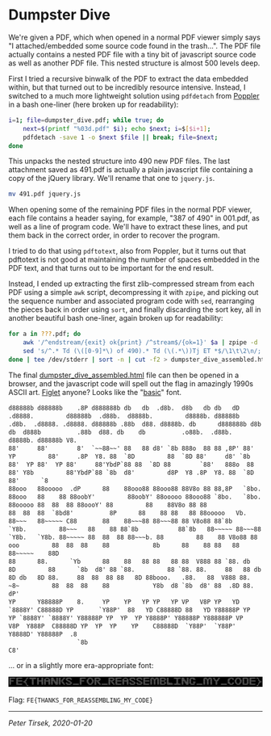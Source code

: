 # Dumpster Dive

We're given a PDF, which when opened in a normal PDF viewer simply says
"I attached/embedded some source code found in the trash...". The PDF
file actually contains a nested PDF file with a tiny bit of javascript
source code as well as another PDF file. This nested structure is
almost 500 levels deep.

First I tried a recursive binwalk of the PDF to extract the data
embedded within, but that turned out to be incredibly resource
intensive. Instead, I switched to a much more lightweight solution
using `pdfdetach` from [Poppler](https://poppler.freedesktop.org/) in a
bash one-liner (here broken up for readability):

```sh
i=1; file=dumpster_dive.pdf; while true; do
	next=$(printf "%03d.pdf" $i); echo $next; i=$[$i+1];
	pdfdetach -save 1 -o $next $file || break; file=$next;
done
```

This unpacks the nested structure into 490 new PDF files. The last
attachment saved as 491.pdf is actually a plain javascript file
containing a copy of the jQuery library. We'll rename that one to
`jquery.js`.

```sh
mv 491.pdf jquery.js
```

When opening some of the remaining PDF files in the normal PDF viewer,
each file contains a header saying, for example, "387 of 490" in
001.pdf, as well as a line of program code. We'll have to extract these
lines, and put them back in the correct order, in order to recover the
program.

I tried to do that using `pdftotext`, also from Poppler, but it turns
out that pdftotext is not good at maintaining the number of spaces
embedded in the PDF text, and that turns out to be important for the
end result.

Instead, I ended up extracting the first zlib-compressed stream from
each PDF using a simple `awk` script, decompressing it with `zpipe`,
and picking out the sequence number and associated program code with
`sed`, rearranging the pieces back in order using `sort`, and finally
discarding the sort key, all in another beautiful bash one-liner, again
broken up for readability:

```sh
for a in ???.pdf; do
	awk '/^endstream/{exit} ok{print} /^stream$/{ok=1}' $a | zpipe -d |
	sed 's/^.* Td (\([0-9]*\) of 490).* Td (\(.*\))Tj ET *$/\1\t\2\n/; s/\\\([\\()]\)/\1/g'
done | tee /dev/stderr | sort -n | cut -f2 > dumpster_dive_assembled.html
```

The final [dumpster_dive_assembled.html](dumpster_dive_assembled.html)
file can then be opened in a browser, and the javascript code will
spell out the flag in amazingly 1990s ASCII art.
[Figlet](http://www.figlet.org/) anyone? Looks like the
"[basic](http://www.figlet.org/fontdb_example.cgi?font=basic.flf)"
font.

```
d88888b d88888b    .8P d888888b db   db  .d8b.  d8b   db db   dD .d8888.         d88888b  .d88b.  d8888b.         d8888b. d88888b  .d8b.  .d8888. .d8888. d88888b .88b  d88. d8888b. db      d888888b d8b   db  d888b          .88b  d88. db    db          .o88b.  .d88b.  d8888b. d88888b V8.
88'     88'        8'  `~~88~~' 88   88 d8' `8b 888o  88 88 ,8P' 88'  YP         88'     .8P  Y8. 88  `8D         88  `8D 88'     d8' `8b 88'  YP 88'  YP 88'     88'YbdP`88 88  `8D 88        `88'   888o  88 88' Y8b         88'YbdP`88 `8b  d8'         d8P  Y8 .8P  Y8. 88  `8D 88'      `8
88ooo   88ooooo  .dP      88    88ooo88 88ooo88 88V8o 88 88,8P   `8bo.           88ooo   88    88 88oobY'         88oobY' 88ooooo 88ooo88 `8bo.   `8bo.   88ooooo 88  88  88 88oooY' 88         88    88V8o 88 88              88  88  88  `8bd8'          8P      88    88 88   88 88ooooo   Vb.
88~~~   88~~~~~ C88       88    88~~~88 88~~~88 88 V8o88 88`8b     `Y8b.         88~~~   88    88 88`8b           88`8b   88~~~~~ 88~~~88   `Y8b.   `Y8b. 88~~~~~ 88  88  88 88~~~b. 88         88    88 V8o88 88  ooo         88  88  88    88            8b      88    88 88   88 88~~~~~    88D
88      88.      `Yb      88    88   88 88   88 88  V888 88 `88. db   8D         88      `8b  d8' 88 `88.         88 `88. 88.     88   88 db   8D db   8D 88.     88  88  88 88   8D 88booo.   .88.   88  V888 88. ~8~         88  88  88    88            Y8b  d8 `8b  d8' 88  .8D 88.       dP'
YP      Y88888P    8.     YP    YP   YP YP   YP VP   V8P YP   YD `8888Y' C88888D YP       `Y88P'  88   YD C88888D 88   YD Y88888P YP   YP `8888Y' `8888Y' Y88888P YP  YP  YP Y8888P' Y88888P Y888888P VP   V8P  Y888P  C88888D YP  YP  YP    YP    C88888D  `Y88P'  `Y88P'  Y8888D' Y88888P  .8
                   `8b                                                                                                                                                                                                                                                                      C8'
```

… or in a slightly more era-appropriate font:

![Flag](dumpster_dive.png)

Flag: `FE{THANKS_FOR_REASSEMBLING_MY_CODE}`


---
_Peter Tirsek, 2020-01-20_
